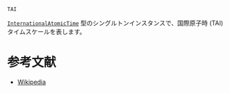 ```
TAI
```

[`InternationalAtomicTime`](@ref) 型のシングルトンインスタンスで、国際原子時 (TAI) タイムスケールを表します。

# 参考文献

  * [Wikipedia](https://en.wikipedia.org/wiki/International_Atomic_Time)
